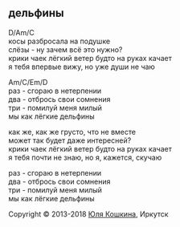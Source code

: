 ## дельфины  

D/Am/C  
косы разбросала на подушке  
слёзы - ну зачем всё это нужно?  
крики чаек лёгкий ветер будто на руках качает  
я тебя впервые вижу, но уже души не чаю  


Am/C/Em/D  
раз - сгораю в нетерпении  
два - отбрось свои сомнения  
три - помилуй меня милый  
мы как лёгкие дельфины  

как же, как же грусто, что не вместе  
может так будет даже интересней?  
крики чаек лёгкий ветер будто на руках качает  
я тебя почти не знаю, но я, кажется, скучаю  

раз - сгораю в нетерпении  
два - отбрось свои сомнения  
три - помилуй меня милый  
мы как лёгкие дельфины  


Copyright © 2013-2018 [Юля Кошкина](https://vk.com/koshkamoroshka), Иркутск
